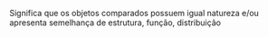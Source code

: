 Significa que os objetos comparados possuem igual natureza e/ou apresenta semelhança de estrutura, função, distribuição